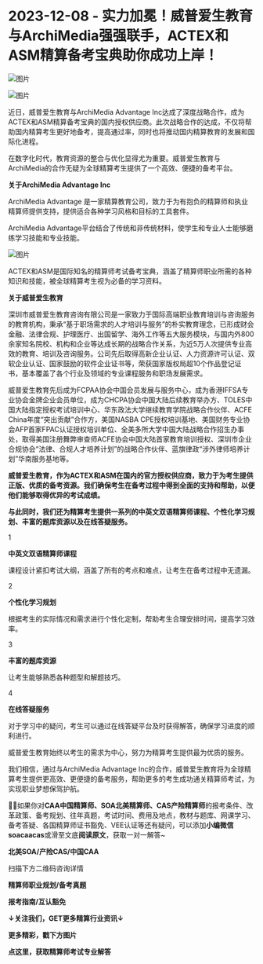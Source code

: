 # 2023-12-08 - 实力加冕！威普爱生教育与ArchiMedia强强联手，ACTEX和ASM精算备考宝典助你成功上岸！

![图片](https://mmbiz.qpic.cn/mmbiz_jpg/mK3FpI9af4kg4PH3You8v1p2s4zAl35ZxNnxg0MdNmVTvH2IJcatox7FnBcNAnYE4JN8ZPBDeK1yLvRwqaptmA/640?wx_fmt=jpeg&wxfrom=5&wx_lazy=1&wx_co=1&tp=webp)

![图片](https://mmbiz.qpic.cn/mmbiz_gif/mK3FpI9af4kg4PH3You8v1p2s4zAl35ZQkpnCFrL4sxibTsCHduia44N0WRpw0ibe62rGfxowYB0ZzQROPDAlhh3Q/640?wx_fmt=gif&wxfrom=5&wx_lazy=1&tp=webp)

近日，威普爱生教育与ArchiMedia Advantage Inc达成了深度战略合作，成为ACTEX和ASM精算备考宝典的国内授权供应商。此次战略合作的达成，不仅将帮助国内精算考生更好地备考，提高通过率，同时也将推动国内精算教育的发展和国际化进程。

在数字化时代，教育资源的整合与优化显得尤为重要。威普爱生教育与ArchiMedia的合作无疑为全球精算考生提供了一个高效、便捷的备考平台。

**关于ArchiMedia Advantage Inc**

ArchiMedia Advantage 是一家精算教育公司，致力于为有抱负的精算师和执业精算师提供支持，提供适合各种学习风格和目标的工具套件。

ArchiMedia Advantage平台结合了传统和非传统材料，使学生和专业人士能够磨练学习技能和专业技能。

![图片](https://mmbiz.qpic.cn/sz_mmbiz_png/mK3FpI9af4mx7xRiavibCDQuVQpEt1ZWOP9568KfvE2LhbOicao7zEgQRgAe0Q0QyTcRzGa7OyQyonmPIdSW3elYg/640?wx_fmt=png&from=appmsg&tp=webp&wxfrom=5&wx_lazy=1)

ACTEX和ASM是国际知名的精算师考试备考宝典，涵盖了精算师职业所需的各种知识和技能，被全球精算考生视为必备的学习资料。

**关于威普爱生教育**

深圳市威普爱生教育咨询有限公司是一家致力于国际高端职业教育培训与咨询服务的教育机构，秉承“基于职场需求的人才培训与服务”的朴实教育理念，已形成财会金融、法律合规、护理医疗、出国留学、海外工作等五大服务模块，与国内外800余家知名院校、机构和企业等达成长期的战略合作关系，为近5万人次提供专业高效的教育、培训及咨询服务。公司先后取得高新企业认证、人力资源许可认证、双软企业认证、国家鼓励的软件企业证书等，荣获国家版权局超10个作品登记证书，基本覆盖了各个行业及领域的专业课程服务和职场发展需求。

威普爱生教育先后成为FCPAA协会中国会员发展与服务中心，成为香港IFFSA专业协会金牌企业会员单位，成为CHCPA协会中国大陆后续教育举办方、TOLES中国大陆指定授权考试培训中心、华东政法大学继续教育学院战略合作伙伴、ACFE China年度“突出贡献”合作方，美国NASBA CPE授权培训基地、美国财务专业协会AFP首家FPAC认证授权培训单位、全美多所大学中国大陆战略合作招生办事处，取得美国注册舞弊审查师ACFE协会中国大陆首家教育培训授权、深圳市企业合规协会“法律、合规人才培养计划”的战略合作伙伴、蓝旗律政“涉外律师培养计划”华南服务基地等。

**威普爱生教育，作为ACTEX和ASM在国内的官方授权供应商，致力于为考生提供正版、优质的备考资源。我们确保考生在备考过程中得到全面的支持和帮助，以便他们能够取得优异的考试成绩。**

**与此同时，我们还为精算考生提供一系列的中英文双语精算师课程、个性化学习规划、丰富的题库资源以及在线答疑服务。**

1

**中英文双语精算师课程**

课程设计紧扣考试大纲，涵盖了所有的考点和难点，让考生在备考过程中无遗漏。

2

**个性化学习规划**

根据考生的实际情况和需求进行个性化定制，帮助考生合理安排时间，提高学习效率。

3

**丰富的题库资源**

让考生能够熟悉各种题型和解题技巧。

4

**在线答疑服务**

对于学习中的疑问，考生可以通过在线答疑平台及时获得解答，确保学习进度的顺利进行。

威普爱生教育始终以考生的需求为中心，努力为精算考生提供最为优质的服务。

我们相信，通过与ArchiMedia Advantage Inc的合作，威普爱生教育将为全球精算考生提供更高效、更便捷的备考服务，帮助更多的考生成功通关精算师考试，为实现职业梦想保驾护航。

**💁‍♀️**如果你对**CAA中国精算师、SOA北美精算师、CAS产险精算师**的报考条件、改革政策、备考规划、往年真题，考试时间、费用及地点，教材与题库、网课学习、备考答疑、各国精算师证书豁免、VEE认证等还有疑问，可以添加**小编微信soacaacas**或滑至文底**阅读原文**，获取一对一解答~

**北美SOA/产险CAS/中国CAA**

扫描下方二维码咨询详情



**精算师职业规划/备考真题**

**报考指南/互认豁免**

**↓关注我们，GET更多精算行业资讯↓**





**更多精彩，戳下方图片**



[](http://mp.weixin.qq.com/s?__biz=Mzg5ODgxNDE0NQ==&mid=2247496095&idx=1&sn=1652ad043d7583602c430bfc3007aac3&chksm=c05e6831f729e127b771f250531ddbc5e5fa382e199b4a6f49c73a6c8a3b21102ab8fe3e879f&scene=21#wechat_redirect)

[](http://mp.weixin.qq.com/s?__biz=Mzg5ODgxNDE0NQ==&mid=2247493501&idx=1&sn=7620e474746373a659fe5ef89fbb7cd2&chksm=c05e7ed3f729f7c511ae682b3857e983df48e50f8605ed66cb2ef2297a4871ede24978a97033&scene=21#wechat_redirect)

[](http://mp.weixin.qq.com/s?__biz=Mzg5ODgxNDE0NQ==&mid=2247485880&idx=1&sn=0ba2bf0e4451dec32a929e06b118121c&chksm=c05d9016f72a1900fe9894195b322250dec7c7456ca30c5cce94ae6819d30bc65094e2e2719d&scene=21#wechat_redirect)

[](http://mp.weixin.qq.com/s?__biz=Mzg5ODgxNDE0NQ==&mid=2247483716&idx=1&sn=e1df2885756e4f4a72d0567ffa4690bb&chksm=c05d98eaf72a11fca6a29c8eb62754a0b92898373d1de868332308fafe026d4c456fc0f4653f&scene=21#wechat_redirect)

[](http://mp.weixin.qq.com/s?__biz=Mzg5ODgxNDE0NQ==&mid=2247484305&idx=1&sn=faae400b6a109a99b390d9cf3b2e4c29&chksm=c05d9a3ff72a1329c36d211fdd502501b728c1692d079cf95ee41fd0269002f7c72cffff1ad0&scene=21#wechat_redirect)







**点这里，获取精算师考试专业解答**